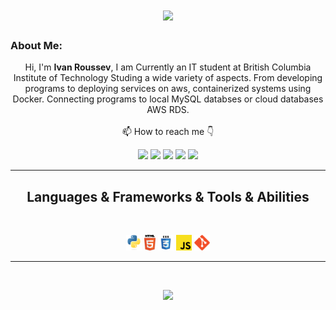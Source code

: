 <h1 align="center">
  <a href="https://git.io/typing-svg">
    <img src="https://readme-typing-svg.herokuapp.com/?lines=Ivan+Roussev&center=true&size=30">
  </a>
</h1>
   
### About Me:
<p align="center">
  Hi, I'm <b>Ivan Roussev</b>, I am Currently an IT student at British Columbia Institute of Technology Studing a wide variety of aspects. From developing programs to deploying services on aws, containerized systems using Docker. Connecting programs to local MySQL databses or cloud databases AWS RDS.
  <br>

  <br>
  📫 How to reach me 👇
</p>
<p align="center"> 
<a href="https://www.linkedin.com/in/ivan-roussev/"><img src="https://img.shields.io/badge/linkedin-%230077B5.svg?&style=for-the-badge&logo=linkedin&logoColor=white" height=23></a> 
<a href="mailto:ivan.roussev12@gmail.com"><img src="https://img.shields.io/badge/Gmail-D14836?style=for-the-badge&logo=gmail&logoColor=white" height=23></a> 
<a href="http://wa.me//2365912725"><img src="https://img.shields.io/badge/WhatsApp-25D366?style=for-the-badge&logo=whatsapp&logoColor=white" height=23></a> 
<a href="https://github.com/IvanRoussev/"><img src="https://img.shields.io/badge/GitHub-100000?style=for-the-badge&logo=github&logoColor=white" height=23></a> 
<a href="https://t.me/ivanroussev"><img src="https://img.shields.io/badge/Telegram-2CA5E0?style=for-the-badge&logo=telegram&logoColor=white" height=23></a></p>
<hr>
<h2 align="center">Languages & Frameworks & Tools & Abilities</h2><br>
<p align="center">
<!--   <code><img title="C" height="25" src="images/c.svg"></code> -->
  <img title="Python" height="25" src="images/python-original.svg">
  <img title="HTML5" height="25" src="images/html5.svg">
  <img title="CSS" height="25" src="images/css.svg">
  <img title="Javascript" height="25" src="images/javascript.svg">
  <img title="Git" height="25" src="images/git-original.svg">
<!--   <code><img title="Microsoft Visual Studio" height="25" src="images/visualstudio.png"></code> -->
</p>

<hr>

<!-- <h2 align="center">⚡ Stats ⚡</h2> -->
<br>

<p align="center">
<a href="https://github.com/IvanRoussev/">
      <img width=325  src="https://github-readme-stats.vercel.app/api/top-langs/?username=IvanRoussev&layout=compact&theme=react&show_icons=true" />
 </a>
<!-- <a href="https://github.com/IvanRoussev/">
      <img width=450  src="https://github-readme-stats.vercel.app/api?username=IvanRoussev&theme=react&show_icons=true" />
 </a> -->

</p>
